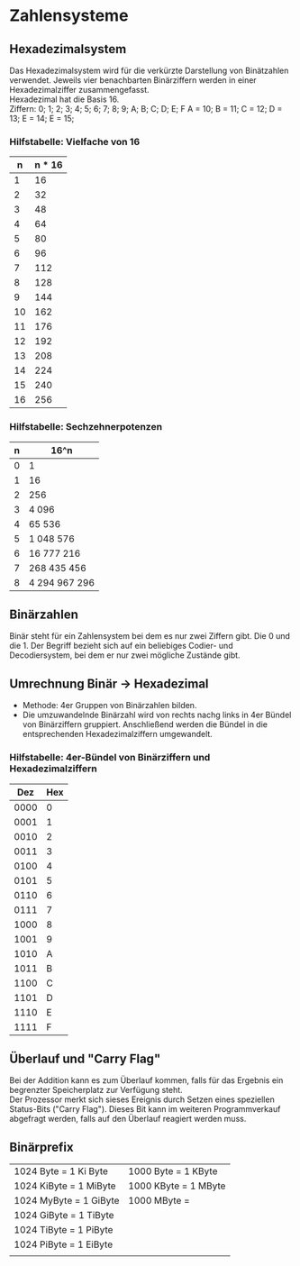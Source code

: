 # Zahlensysteme
## Hexadezimalsystem
Das Hexadezimalsystem wird für die verkürzte Darstellung von Binätzahlen verwendet. Jeweils vier benachbarten Binärziffern werden in einer Hexadezimalziffer zusammengefasst.  
Hexadezimal hat die Basis 16.  
Ziffern: 0; 1; 2; 3; 4; 5; 6; 7; 8; 9; A; B; C; D; E; F
A = 10; B = 11; C = 12; D = 13; E = 14; E = 15; 
### Hilfstabelle: Vielfache von 16
|n|n * 16|
|---|---|
|1|16|  
|2|32|   
|3|48|
|4|64|
|5|80|
|6|96|
|7|112|
|8|128|
|9|144|
|10|162|
|11|176|
|12|192|
|13|208|
|14|224|
|15|240|
|16|256|

### Hilfstabelle: Sechzehnerpotenzen
|n|16^n|
|---|---|
|0|1|
|1|16|
|2|256|
|3|4 096|
|4|65 536|
|5|1 048 576|
|6|16 777 216|
|7|268 435 456|
|8|4 294 967 296|

## Binärzahlen
Binär steht für ein Zahlensystem bei dem es nur zwei Ziffern gibt. Die 0 und die 1. Der Begriff bezieht sich auf ein beliebiges Codier- und Decodiersystem, bei dem er nur zwei mögliche Zustände gibt.

## Umrechnung Binär -> Hexadezimal
+ Methode: 4er Gruppen von Binärzahlen bilden.
+ Die umzuwandelnde Binärzahl wird von rechts nachg links in 4er Bündel von Binärziffern gruppiert. Anschließend werden die Bündel in  die entsprechenden Hexadezimalziffern umgewandelt.
### Hilfstabelle: 4er-Bündel von Binärziffern und Hexadezimalziffern
|Dez|Hex|
|---|---|
|0000|0|
|0001|1|
|0010|2|
|0011|3|
|0100|4|
|0101|5|
|0110|6|
|0111|7|
|1000|8|
|1001|9|
|1010|A|
|1011|B|
|1100|C|
|1101|D|
|1110|E|
|1111|F|

## Überlauf und "Carry Flag"
Bei der Addition kann es zum Überlauf kommen, falls für das Ergebnis ein begrenzter Speicherplatz zur Verfügung steht.  
Der Prozessor merkt sich sieses Ereignis durch Setzen eines speziellen Status-Bits ("Carry Flag"). Dieses Bit kann im weiteren Programmverkauf abgefragt werden, falls auf den Überlauf reagiert werden muss.  


## Binärprefix
|||
|---|---|
|1024 Byte = 1 Ki Byte|1000 Byte = 1 KByte|
|1024 KiByte = 1 MiByte|1000 KByte = 1 MByte|
|1024 MyByte = 1 GiByte|1000 MByte = |
|1024 GiByte = 1 TiByte||
|1024 TiByte = 1 PiByte||
|1024 PiByte = 1 EiByte||
|||
